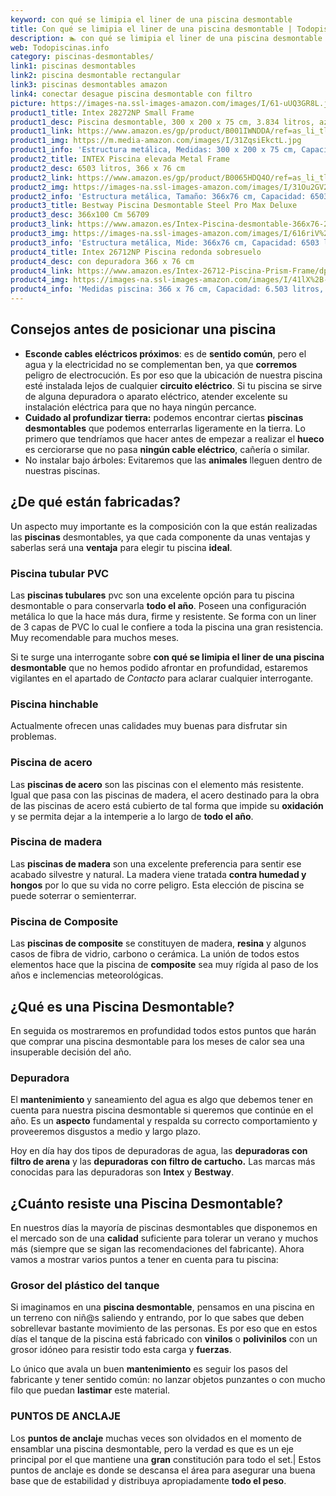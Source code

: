 ```yaml
---
keyword: con qué se limipia el liner de una piscina desmontable
title: Con qué se limipia el liner de una piscina desmontable | Todopiscinas.info
description: 🏊 con qué se limipia el liner de una piscina desmontable Ideales para este verano 2021. Aquí puedes comprar con qué se limipia el liner de una piscina desmontable y comparar con otras similares. No dejes escapar con qué se limipia el liner de una piscina desmontable a un precio realmente tentador.
web: Todopiscinas.info
category: piscinas-desmontables/
link1: piscinas desmontables
link2: piscina desmontable rectangular
link3: piscinas desmontables amazon
link4: conectar desague piscina desmontable con filtro
picture: https://images-na.ssl-images-amazon.com/images/I/61-uUQ3GR8L.jpg
product1_title: Intex 28272NP Small Frame
product1_desc: Piscina desmontable, 300 x 200 x 75 cm, 3.834 litros, azul
product1_link: https://www.amazon.es/gp/product/B001IWNDDA/ref=as_li_tl?ie=UTF8&camp=3638&creative=24630&creativeASIN=B001IWNDDA&linkCode=as2&tag=todopiscinas0e-21&linkId=25b9d647487c889cb6ef56ed63f50ca1
product1_img: https://m.media-amazon.com/images/I/31ZqsiEkctL.jpg
product1_info: 'Estructura metálica, Medidas: 300 x 200 x 75 cm, Capacidad: 3.834 litros, Para 6 personas (+ 6 años), Fácil montaje, Forma rectangular'
product2_title: INTEX Piscina elevada Metal Frame
product2_desc: 6503 litros, 366 x 76 cm
product2_link: https://www.amazon.es/gp/product/B0065HDQ4O/ref=as_li_tl?ie=UTF8&camp=3638&creative=24630&creativeASIN=B0065HDQ4O&linkCode=as2&tag=todopiscinas0e-21&linkId=ed2430e3ba564d3527ee103df33ed7b3
product2_img: https://images-na.ssl-images-amazon.com/images/I/31Ou2GV2SAL.jpg
product2_info: 'Estructura metálica, Tamaño: 366x76 cm, Capacidad: 6503 litros, Forma circular, De 4 a 7 personas (+6 años)'
product3_title: Bestway Piscina Desmontable Steel Pro Max Deluxe
product3_desc: 366x100 Cm 56709
product3_link: https://www.amazon.es/Intex-Piscina-desmontable-366x76-28210NP/dp/B0065HDQ4O?__mk_es_ES=%C3%85M%C3%85%C5%BD%C3%95%C3%91&crid=25UQGV9HG2INI&dchild=1&keywords=piscinas+desmontables&qid=1615854176&sprefix=piscinas+dem%2Caps%2C201&sr=8-5&linkCode=ll1&tag=todopiscinas0e-21&linkId=34f200977c6cbaab1f3f4d9ac0e64755&language=es_ES&ref_=as_li_ss_tl
product3_img: https://images-na.ssl-images-amazon.com/images/I/616riV%2BiY3L.jpg
product3_info: 'Estructura metálica, Mide: 366x76 cm, Capacidad: 6503 litros, De 4 a 7 personas mayores de 6 años, Forma circular, Tecnología Super-Tough'
product4_title: Intex 26712NP Piscina redonda sobresuelo
product4_desc: con depuradora 366 x 76 cm
product4_link: https://www.amazon.es/Intex-26712-Piscina-Prism-Frame/dp/B07FB823GL?__mk_es_ES=%C3%85M%C3%85%C5%BD%C3%95%C3%91&dchild=1&keywords=piscinas+desmontables+con+depuradora&qid=1615936418&sr=8-5&linkCode=ll1&tag=todopiscinas0e-21&linkId=d98699de7830cd471766fa1daa36de34&language=es_ES&ref_=as_li_ss_tl
product4_img: https://images-na.ssl-images-amazon.com/images/I/41lX%2B-YpibL.jpg
product4_info: 'Medidas piscina: 366 x 76 cm, Capacidad: 6.503 litros, Incluye depuradora de cartucha A, Lona resistente triple capa'
---
```




## Consejos antes de posicionar una piscina



*   **Esconde cables eléctricos próximos**: es de **sentido común**, pero el agua y la electricidad no se complementan ben, ya que **corremos** peligro de electrocución. Es por eso que la ubicación de nuestra piscina esté instalada lejos de cualquier **circuito eléctrico**. Si tu piscina se sirve de alguna depuradora o aparato eléctrico, atender excelente su instalación eléctrica para que no haya ningún percance.
*   **Cuidado al profundizar tierra:** podemos encontrar ciertas **piscinas desmontables** que podemos enterrarlas ligeramente en la tierra. Lo primero  que tendríamos que hacer antes de empezar a realizar el **hueco** es cerciorarse que no pasa **ningún cable eléctrico**, cañería o similar.
*   No instalar bajo árboles: Evitaremos que las **animales** lleguen dentro de nuestras piscinas.


## ¿De qué  están fabricadas?

Un aspecto muy importante es la composición con la que están realizadas las **piscinas** desmontables, ya que cada componente da unas ventajas y saberlas  será una **ventaja** para elegir tu piscina **ideal**.


### Piscina tubular PVC

Las **piscinas tubulares** pvc son una excelente opción para tu piscina desmontable o para conservarla **todo el año**. Poseen una configuración metálica lo que la hace más dura, firme y resistente. Se forma con un liner de 3 capas de PVC lo cual le confiere a toda la piscina una gran resistencia. Muy recomendable para muchos meses.

Si te surge una interrogante sobre **con qué se limipia el liner de una piscina desmontable** que no hemos podido afrontar en profundidad, estaremos vigilantes en el apartado de _Contacto_ para aclarar cualquier interrogante.


### Piscina hinchable

 Actualmente ofrecen unas calidades muy buenas para disfrutar sin problemas.


### Piscina de acero

Las **piscinas de acero** son las piscinas con el elemento más resistente. Igual que pasa con las piscinas de madera, el acero destinado para la obra de las piscinas de acero está cubierto de tal forma que impide su **oxidación** y se permita dejar a la intemperie a lo largo de **todo el año**.


### Piscina de madera

Las **piscinas de madera** son una excelente preferencia para sentir ese acabado silvestre y natural. La madera viene tratada **contra humedad y hongos** por lo que su vida no corre peligro. Esta elección de piscina se puede soterrar o semienterrar.


### Piscina de Composite

Las **piscinas de composite** se constituyen de madera, **resina** y algunos casos de fibra de vidrio, carbono o cerámica. La unión de todos estos elementos hace que la piscina de **composite** sea muy rígida al paso de los años e inclemencias meteorológicas.

<external-banner></external-banner>

## ¿Qué es una Piscina Desmontable?



En seguida os mostraremos en profundidad todos estos puntos que harán que comprar una piscina desmontable para los meses de calor sea una insuperable decisión del año.


### Depuradora

El **mantenimiento** y saneamiento del agua es algo que debemos tener en cuenta para nuestra piscina desmontable si queremos que continúe en el año. Es un **aspecto** fundamental y respalda su correcto comportamiento y proveeremos disgustos a medio y largo plazo.

Hoy en día hay dos tipos de depuradoras de agua, las **depuradoras con filtro de arena** y  las **depuradoras** **con filtro de cartucho.** Las marcas más conocidas para las depuradoras son **Intex** y **Bestway**.

<brand-panel :title=product1_title :desc=product1_desc :img=product1_img :link=product1_link></brand-panel>


## ¿Cuánto resiste una Piscina Desmontable?

En nuestros días la mayoría de piscinas desmontables que disponemos en el mercado son de una **calidad** suficiente para tolerar un verano y muchos más (siempre que se sigan las recomendaciones del fabricante). Ahora vamos a mostrar varios puntos a tener en cuenta para tu piscina:


### Grosor del plástico del tanque

Si imaginamos en una **piscina desmontable**, pensamos en una piscina en un terreno con niñ@s saliendo y entrando, por lo que sabes que deben sobrellevar bastante movimiento de las personas. Es por eso que en estos días el tanque de la piscina está fabricado con **vinilos** o **polivinilos** con un grosor idóneo para resistir todo esta carga y **fuerzas**.

Lo único que avala un	 buen **mantenimiento** es seguir los pasos del fabricante y tener sentido común: no lanzar objetos punzantes o con mucho filo que puedan **lastimar** este material.


### PUNTOS DE ANCLAJE

Los **puntos de anclaje** muchas veces son olvidados en el momento de ensamblar una piscina desmontable, pero la verdad es que es un eje principal por el que mantiene una **gran** constitución para todo el set.| Estos puntos de anclaje es donde se descansa el área para asegurar una buena base que de estabilidad y distribuya apropiadamente **todo el peso**.

<stats-list :link1=link1 :link2=link2 :link3=link3 :link4=link4 :category=category></stats-list>